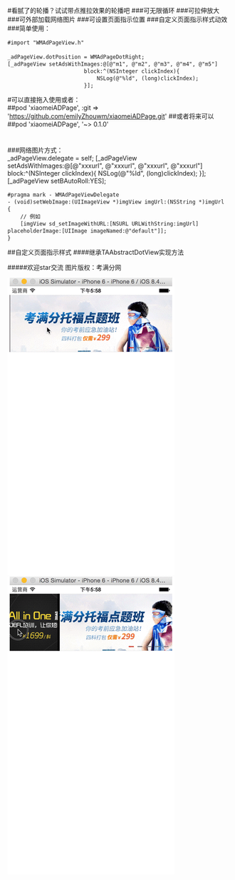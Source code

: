 #看腻了的轮播？试试带点推拉效果的轮播吧
###可无限循环
###可拉伸放大
###可外部加载网络图片
###可设置页面指示位置
###自定义页面指示样式动效
###简单使用：
	
	#import "WMAdPageView.h"

    _adPageView.dotPosition = WMAdPageDotRight;
    [_adPageView setAdsWithImages:@[@"m1", @"m2", @"m3", @"m4", @"m5"]
                            block:^(NSInteger clickIndex){
                                NSLog(@"%ld", (long)clickIndex);
                            }];
                            
   
#可以直接拖入使用或者：                         
##pod 'xiaomeiADPage', :git => 'https://github.com/emilyZhouwm/xiaomeiADPage.git'
##或者将来可以
##pod 'xiaomeiADPage', '~> 0.1.0'
# 
                      
###网络图片方式：                        
	_adPageView.delegate = self;
    [_adPageView setAdsWithImages:@[@"xxxurl", @"xxxurl", @"xxxurl", @"xxxurl"]
                            block:^(NSInteger clickIndex){
                                NSLog(@"%ld", (long)clickIndex);
                            }];
    [_adPageView setBAutoRoll:YES];
    
    #pragma mark - WMAdPageViewDelegate
	- (void)setWebImage:(UIImageView *)imgView imgUrl:(NSString *)imgUrl
	{
	    // 例如
	    [imgView sd_setImageWithURL:[NSURL URLWithString:imgUrl] placeholderImage:[UIImage imageNamed:@"default"]];
	}

##自定义页面指示样式
####继承TAAbstractDotView实现方法


#####欢迎star交流
图片版权：考满分网
 
![](./xmADPage.gif)
![](./xiaomeiADPage.gif)
